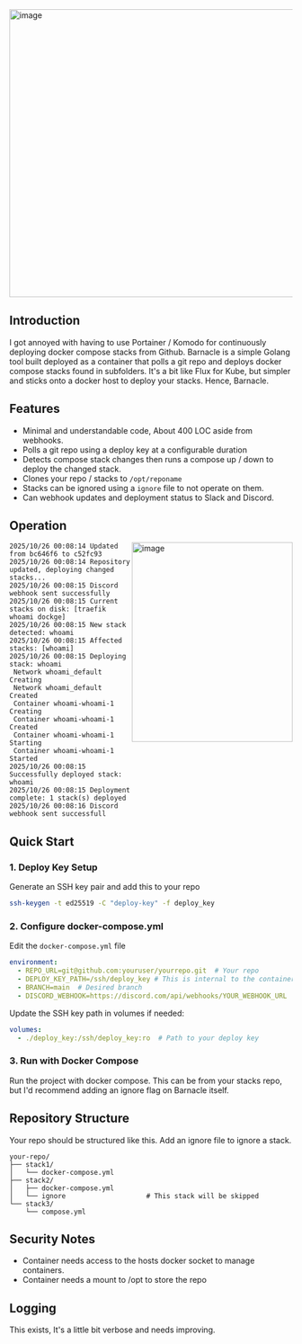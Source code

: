 <img width="2048" height="512" alt="image" src="https://github.com/user-attachments/assets/6fac9ffc-3928-4f78-9b46-1fb9eea3bfc1" />

## Introduction

I got annoyed with having to use Portainer / Komodo for continuously deploying docker compose stacks from Github. Barnacle is a simple Golang tool built deployed as a container that polls a git repo and deploys docker compose stacks found in subfolders. It's a bit like Flux for Kube, but simpler and sticks onto a docker host to deploy your stacks. Hence, Barnacle. 


## Features

- Minimal and understandable code, About 400 LOC aside from webhooks.
- Polls a git repo using a deploy key at a configurable duration
- Detects compose stack changes then runs a compose up / down to deploy the changed stack.
- Clones your repo / stacks to `/opt/reponame`
- Stacks can be ignored using a `ignore` file to not operate on them.
- Can webhook updates and deployment status to Slack and Discord.

## Operation

<img align="right" width="286" height="355" alt="image" src="https://github.com/user-attachments/assets/e477cb23-f02b-4830-969e-217a9c383a20" />


```
2025/10/26 00:08:14 Updated from bc646f6 to c52fc93
2025/10/26 00:08:14 Repository updated, deploying changed stacks...
2025/10/26 00:08:15 Discord webhook sent successfully
2025/10/26 00:08:15 Current stacks on disk: [traefik whoami dockge]
2025/10/26 00:08:15 New stack detected: whoami
2025/10/26 00:08:15 Affected stacks: [whoami]
2025/10/26 00:08:15 Deploying stack: whoami
 Network whoami_default  Creating
 Network whoami_default  Created
 Container whoami-whoami-1  Creating
 Container whoami-whoami-1  Created
 Container whoami-whoami-1  Starting
 Container whoami-whoami-1  Started
2025/10/26 00:08:15 Successfully deployed stack: whoami
2025/10/26 00:08:15 Deployment complete: 1 stack(s) deployed
2025/10/26 00:08:16 Discord webhook sent successfull
```



## Quick Start

### 1. Deploy Key Setup

Generate an SSH key pair and add this to your repo
```bash
ssh-keygen -t ed25519 -C "deploy-key" -f deploy_key
```

### 2. Configure docker-compose.yml

Edit the `docker-compose.yml` file

```yaml
environment:
  - REPO_URL=git@github.com:youruser/yourrepo.git  # Your repo
  - DEPLOY_KEY_PATH=/ssh/deploy_key # This is internal to the container, Update the volume mount not this
  - BRANCH=main  # Desired branch
  - DISCORD_WEBHOOK=https://discord.com/api/webhooks/YOUR_WEBHOOK_URL  # Optional
```

Update the SSH key path in volumes if needed:
```yaml
volumes:
  - ./deploy_key:/ssh/deploy_key:ro  # Path to your deploy key
```

### 3. Run with Docker Compose

Run the project with docker compose. This can be from your stacks repo, but I'd recommend adding an ignore flag on Barnacle itself.

## Repository Structure

Your repo should be structured like this. Add an ignore file to ignore a stack.

```
your-repo/
├── stack1/
│   └── docker-compose.yml
├── stack2/
│   ├── docker-compose.yml
│   └── ignore                    # This stack will be skipped
└── stack3/
    └── compose.yml
```

## Security Notes

- Container needs access to the hosts docker socket to manage containers.
- Container needs a mount to /opt to store the repo

## Logging

This exists, It's a little bit verbose and needs improving. 
